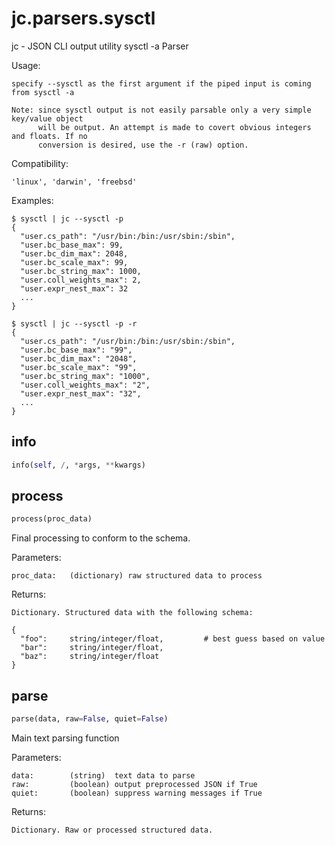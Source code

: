 # jc.parsers.sysctl
jc - JSON CLI output utility sysctl -a Parser

Usage:

    specify --sysctl as the first argument if the piped input is coming from sysctl -a

    Note: since sysctl output is not easily parsable only a very simple key/value object
          will be output. An attempt is made to covert obvious integers and floats. If no
          conversion is desired, use the -r (raw) option.

Compatibility:

    'linux', 'darwin', 'freebsd'

Examples:

    $ sysctl | jc --sysctl -p
    {
      "user.cs_path": "/usr/bin:/bin:/usr/sbin:/sbin",
      "user.bc_base_max": 99,
      "user.bc_dim_max": 2048,
      "user.bc_scale_max": 99,
      "user.bc_string_max": 1000,
      "user.coll_weights_max": 2,
      "user.expr_nest_max": 32
      ...
    }

    $ sysctl | jc --sysctl -p -r
    {
      "user.cs_path": "/usr/bin:/bin:/usr/sbin:/sbin",
      "user.bc_base_max": "99",
      "user.bc_dim_max": "2048",
      "user.bc_scale_max": "99",
      "user.bc_string_max": "1000",
      "user.coll_weights_max": "2",
      "user.expr_nest_max": "32",
      ...
    }

## info
```python
info(self, /, *args, **kwargs)
```

## process
```python
process(proc_data)
```

Final processing to conform to the schema.

Parameters:

    proc_data:   (dictionary) raw structured data to process

Returns:

    Dictionary. Structured data with the following schema:

    {
      "foo":     string/integer/float,         # best guess based on value
      "bar":     string/integer/float,
      "baz":     string/integer/float
    }

## parse
```python
parse(data, raw=False, quiet=False)
```

Main text parsing function

Parameters:

    data:        (string)  text data to parse
    raw:         (boolean) output preprocessed JSON if True
    quiet:       (boolean) suppress warning messages if True

Returns:

    Dictionary. Raw or processed structured data.

